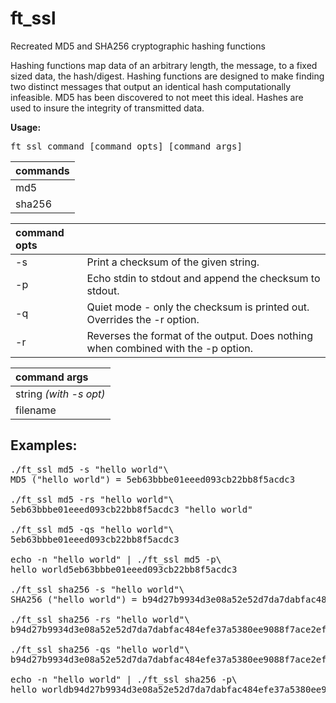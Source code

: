 # ft_ssl
Recreated MD5 and SHA256 cryptographic hashing functions

Hashing functions map data of an arbitrary length, the message, to a fixed sized data, the hash/digest.  Hashing functions are designed to make finding two distinct messages that output an identical hash computationally infeasible.  MD5 has been discovered to not meet this ideal.  Hashes are used to insure the integrity of transmitted data.

__Usage:__
<pre>
ft_ssl command [command opts] [command args]
</pre>

| commands |
| :- |
| md5 |
| sha256 |

| command opts | |
| :- | :- |
| -s | Print a checksum of the given string. |
| -p | Echo stdin to stdout and append the checksum to stdout. |
| -q | Quiet mode - only the checksum is printed out.  Overrides the -r option. |
| -r | Reverses the format of the output.  Does nothing when combined with the -p option. |

| command args |
| :- |
| string *(with -s opt)* |
| filename |

Examples:
---------
<pre>
./ft_ssl md5 -s "hello world"\
MD5 ("hello world") = 5eb63bbbe01eeed093cb22bb8f5acdc3

./ft_ssl md5 -rs "hello world"\
5eb63bbbe01eeed093cb22bb8f5acdc3 "hello world"

./ft_ssl md5 -qs "hello world"\
5eb63bbbe01eeed093cb22bb8f5acdc3

echo -n "hello world" | ./ft_ssl md5 -p\
hello world5eb63bbbe01eeed093cb22bb8f5acdc3

./ft_ssl sha256 -s "hello world"\
SHA256 ("hello world") = b94d27b9934d3e08a52e52d7da7dabfac484efe37a5380ee9088f7ace2efcde9

./ft_ssl sha256 -rs "hello world"\
b94d27b9934d3e08a52e52d7da7dabfac484efe37a5380ee9088f7ace2efcde9 "hello world"

./ft_ssl sha256 -qs "hello world"\
b94d27b9934d3e08a52e52d7da7dabfac484efe37a5380ee9088f7ace2efcde9

echo -n "hello world" | ./ft_ssl sha256 -p\
hello worldb94d27b9934d3e08a52e52d7da7dabfac484efe37a5380ee9088f7ace2efcde9
</pre>
